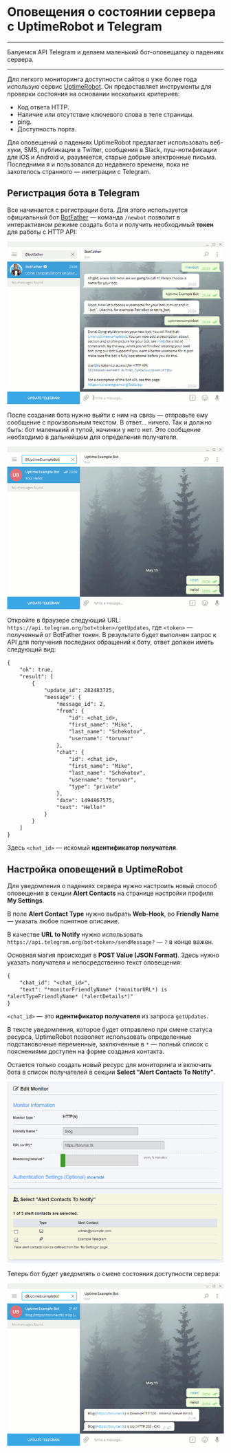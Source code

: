 # Оповещения о состоянии сервера с UptimeRobot и Telegram

***
Балуемся API Telegram и делаем маленький бот-оповещалку о падениях сервера.
***

Для легкого мониторинга доступности сайтов я уже более года использую сервис [UptimeRobot](https://uptimerobot.com). Он предоставляет инструменты для проверки состояния на основании нескольких критериев:

* Код ответа HTTP.
* Наличие или отсутствие ключевого слова в теле страницы.
* ping.
* Доступность порта.

Для оповещений о падениях UptimeRobot предлагает использовать веб-хуки, SMS, публикации в Twitter, сообщения в Slack, пуш-нотификации для iOS и Android и, разумеется, старые добрые электронные письма. Последними я и пользовался до недавнего времени, пока не захотелось странного — интеграции с Telegram.

## Регистрация бота в Telegram

Все начинается с регистрации бота. Для этого используется официальный бот [BotFather](https://t.me/botfather) — команда `/newbot` позволит в интерактивном режиме создать бота и получить необходимый **токен** для работы с HTTP API:

![Регистрация бота через BotFather](./img/01.png)

После создания бота нужно выйти с ним на связь — отправьте ему сообщение с произвольным текстом. В ответ... ничего. Так и должно быть: бот маленький и тупой, начинки у него нет. Это сообщение необходимо в дальнейшем для определения получателя.

![Первое сообщение новому боту](./img/02.png)

Откройте в браузере следующий URL: `https://api.telegram.org/bot<token>/getUpdates`, где `<token>` — полученный от BotFather токен. В результате будет выполнен запрос к API для получения последних обращений к боту, ответ должен иметь следующий вид:

    {
        "ok": true,
        "result": [
            {
                "update_id": 282483725,
                "message": {
                    "message_id": 2,
                    "from": {
                        "id": <chat_id>,
                        "first_name": "Mike",
                        "last_name": "Schekotov",
                        "username": "torunar"
                    },
                    "chat": {
                        "id": <chat_id>,
                        "first_name": "Mike",
                        "last_name": "Schekotov",
                        "username": "torunar",
                        "type": "private"
                    },
                    "date": 1494867575,
                    "text": "Hello!"
                }
            }
        ]
    }
    
Здесь `<chat_id>` — искомый **идентификатор получателя**.

## Настройка оповещений в UptimeRobot

Для уведомления о падениях сервера нужно настроить новый способ оповещения в секции **Alert Contacts** на странице настройки профиля **My Settings**.

В поле **Alert Contact Type** нужно выбрать **Web-Hook**, во **Friendly Name** — указать любое понятное описание.

В качестве **URL to Notify** нужно использовать `https://api.telegram.org/bot<token>/sendMessage?` — `?` в конце важен.

Основная магия происходит в **POST Value (JSON Format)**. Здесь нужно указать получателя и непосредственно текст оповещения:

    {
        "chat_id": "<chat_id>",
        "text": "*monitorFriendlyName* (*monitorURL*) is *alertTypeFriendlyName* (*alertDetails*)"
    }
    
`<chat_id>` — это **идентификатор получателя** из запроса `getUpdates`.

В тексте уведомления, которое будет отправлено при смене статуса ресурса, UptimeRobot позволяет использовать определенные подстановочные переменные, заключенные в `*` — полный список с пояснениями доступен на форме создания контакта.

Остается только создать новый ресурс для мониторинга и включить бота в список получателей в секции **Select "Alert Contacts To Notify"**.

![Настройка получателей в UptimeRobot](./img/03.png)

Теперь бот будет уведомлять о смене состояния доступности сервера:

![случиласьстрашнаяхуйня](./img/04.png)
